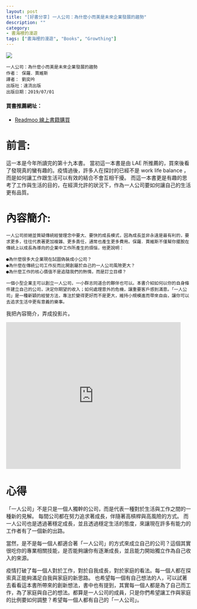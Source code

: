 ```yaml
---
layout: post
title: "[好書分享] 一人公司：為什麼小而美是未來企業發展的趨勢"
description: ""
category: 
- 書海裡的漫遊
tags: ["書海裡的漫遊", "Books", "Growthing"]
---
```


<div><a href="http://moo.im/a/afhtDH" title="一人公司：為什麼小而美是未來企業發展的趨勢"><img src="https://cdn.readmoo.com/cover/qh/kmmivfm_210x315.jpg?v=0" /></a></div>




```
一人公司：為什麼小而美是未來企業發展的趨勢
作者： 保羅．賈維斯  
譯者： 劉奕吟  
出版社：遠流出版 
出版日期：2019/07/01
```

#### 買書推薦網址：

- [Readmoo 線上書籍購買](http://moo.im/a/afhtDH)

# 前言:

這一本是今年所讀完的第十九本書。 當初這一本書是由 LAE 所推薦的，買來後看了發現真的蠻有趣的。疫情過後，許多人在探討的已經不是 work life balance ，而是如何讓工作跟生活可以有效的結合不會互相干擾。 而這一本書更是有趣的思考了工作與生活的目的，在經濟允許的狀況下，作為一人公司要如何讓自己的生活更有品質。

# 內容簡介:

```
一人公司拒絕並質疑傳統經營理念中要大、要快的成長模式，因為成長並非永遠是最有利的，要求更多，往往代表著更加複雜、更多責任，通常也產生更多費用。保羅．賈維斯不僅幫你擺脫在傳統上以成長為導向的企業中工作所產生的煩惱，他更說明：

●為什麼很多大企業現在試圖偽裝成小公司？
●為什麼在傳統公司工作反而比開創屬於自己的一人公司風險更大？
●為什麼工作的核心價值不是追隨我們的熱情，而是訂立目標？

一個小型企業主可以創立一人公司，一小群志同道合的夥伴也可以。本書介紹如何以你的自身條件建立自己的公司，決定你期望的收入；如何處理意外的危機，讓重要客戶感到滿意。「一人公司」是一種新穎的經營方法，專注於變得更好而不是更大，維持小規模進而帶來自由，讓你可以去追求生活中更有意義的樂事。
```

我把內容簡介，弄成投影片。

<iframe src="https://www.slideshare.net/slideshow/embed_code/key/89gNar9SNG9qRa?hostedIn=slideshare&page=upload" width="476" height="400" frameborder="0" marginwidth="0" marginheight="0" scrolling="no"></iframe>


# 心得

「一人公司」不是只是一個人獨幹的公司，而是代表一種對於生活與工作之間的一種新的見解。 每間公司都在努力追求著成長，伴隨著高槓桿與高風險的方式。 而一人公司也是透過著穩定成長，並且透過穩定生活的態度，來讓現在許多有能力的工作者有了一個新的出路。

當然，是不是每一個人都適合著「一人公司」的方式來成立自己的公司？這個其實很吃你的專業相關技能，是否能夠讓你有逐漸成長，並且能力開始獨立作為自己收入的來源。

疫情打破了每一個人對於工作，對於自我成長，對於家庭的看法。每一個人都在探索真正能夠滿足自我與家庭的新思路。 也希望每一個有自己想法的人，可以試著去看看這本書所帶來的創新想法，書中也有提到，其實每一個人都是為了自己而工作，為了家庭與自己的想法。都算是一人公司的成員，只是你們希望讓工作與家庭的比例要如何調整？希望每一個人都有自己的「一人公司」。

